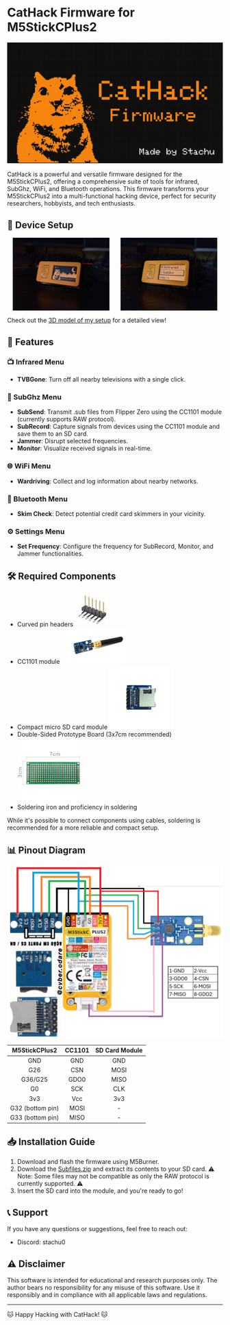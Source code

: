 # CatHack Firmware for M5StickCPlus2

![CatHack Logo](images/cathack.png)

CatHack is a powerful and versatile firmware designed for the M5StickCPlus2, offering a comprehensive suite of tools for infrared, SubGhz, WiFi, and Bluetooth operations. This firmware transforms your M5StickCPlus2 into a multi-functional hacking device, perfect for security researchers, hobbyists, and tech enthusiasts.

## 📸 Device Setup

<div style="display: flex; justify-content: space-around;">
  <img src="images/PXL_20240721_174404806.MV.jpg" width="45%" alt="CatHack Device Setup">
  <img src="images/res.jpg" width="45%" alt="CatHack Result">
</div>

Check out the [3D model of my setup](https://www.tinkercad.com/things/jRt2EwITRLK-cathack) for a detailed view!

## 🚀 Features

### 📺 Infrared Menu
- **TVBGone**: Turn off all nearby televisions with a single click.

### 📡 SubGhz Menu
- **SubSend**: Transmit .sub files from Flipper Zero using the CC1101 module (currently supports RAW protocol).
- **SubRecord**: Capture signals from devices using the CC1101 module and save them to an SD card.
- **Jammer**: Disrupt selected frequencies.
- **Monitor**: Visualize received signals in real-time.

### 🌐 WiFi Menu
- **Wardriving**: Collect and log information about nearby networks.

### 🦷 Bluetooth Menu
- **Skim Check**: Detect potential credit card skimmers in your vicinity.

### ⚙️ Settings Menu
- **Set Frequency**: Configure the frequency for SubRecord, Monitor, and Jammer functionalities.

## 🛠️ Required Components

- Curved pin headers
  ![Curved Pin Headers](images/M50-3930642_SPL.webp)
- CC1101 module
  <img src="images/original.jpg" width="150" alt="CC1101 Module">
- Compact micro SD card module
  <img src="images/the-mini-sd-card-module-micro-sd-card-module.jpg" width="150" alt="SD Card Module">
- Double-Sided Prototype Board (3x7cm recommended)
  <img src="images/ct09300-02-thumbnail-1080x1080-70.jpg" width="150" alt="Prototype Board">
- Soldering iron and proficiency in soldering

While it's possible to connect components using cables, soldering is recommended for a more reliable and compact setup.

## 📊 Pinout Diagram

![Pinout Diagram](images/pinout.jpg)

| M5StickCPlus2      | CC1101 | SD Card Module |
|:------------------:|:------:|:--------------:|
| GND                | GND    | GND            |
| G26                | CSN    | MOSI           |
| G36/G25            | GDO0   | MISO           |
| G0                 | SCK    | CLK            |
| 3v3                | Vcc    | 3v3            |
| G32 (bottom pin)   | MOSI   | -              |
| G33 (bottom pin)   | MISO   | -              |

## 📥 Installation Guide

1. Download and flash the firmware using M5Burner.
2. Download the [Subfiles.zip](https://drive.google.com/file/d/1TZCD_Jr_Pu78nF93ItqeqHZLEuuWagby/view?usp=sharing) and extract its contents to your SD card.
   ⚠️ Note: Some files may not be compatible as only the RAW protocol is currently supported. ⚠️
3. Insert the SD card into the module, and you're ready to go!

## 📞 Support

If you have any questions or suggestions, feel free to reach out:
- Discord: stachu0

## ⚠️ Disclaimer

This software is intended for educational and research purposes only. The author bears no responsibility for any misuse of this software. Use it responsibly and in compliance with all applicable laws and regulations.

---

🐱 Happy Hacking with CatHack! 🐱
